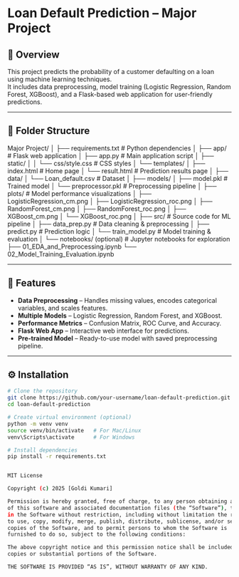 
# Loan Default Prediction – Major Project

## 📌 Overview
This project predicts the probability of a customer defaulting on a loan using machine learning techniques.  
It includes data preprocessing, model training (Logistic Regression, Random Forest, XGBoost), and a Flask-based web application for user-friendly predictions.

---

## 📂 Folder Structure
Major Project/
│
├── requirements.txt # Python dependencies
│
├── app/ # Flask web application
│ ├── app.py # Main application script
│ ├── static/
│ │ └── css/style.css # CSS styles
│ └── templates/
│ ├── index.html # Home page
│ └── result.html # Prediction results page
│
├── data/
│ └── Loan_default.csv # Dataset
│
├── models/
│ ├── model.pkl # Trained model
│ └── preprocessor.pkl # Preprocessing pipeline
│
├── plots/ # Model performance visualizations
│ ├── LogisticRegression_cm.png
│ ├── LogisticRegression_roc.png
│ ├── RandomForest_cm.png
│ ├── RandomForest_roc.png
│ ├── XGBoost_cm.png
│ └── XGBoost_roc.png
│
├── src/ # Source code for ML pipeline
│ ├── data_prep.py # Data cleaning & preprocessing
│ ├── predict.py # Prediction logic
│ └── train_model.py # Model training & evaluation
│
└── notebooks/ (optional) # Jupyter notebooks for exploration
├── 01_EDA_and_Preprocessing.ipynb
└── 02_Model_Training_Evaluation.ipynb


---

## 🚀 Features
- **Data Preprocessing** – Handles missing values, encodes categorical variables, and scales features.
- **Multiple Models** – Logistic Regression, Random Forest, and XGBoost.
- **Performance Metrics** – Confusion Matrix, ROC Curve, and Accuracy.
- **Flask Web App** – Interactive web interface for predictions.
- **Pre-trained Model** – Ready-to-use model with saved preprocessing pipeline.

---

## ⚙️ Installation
```bash
# Clone the repository
git clone https://github.com/your-username/loan-default-prediction.git
cd loan-default-prediction

# Create virtual environment (optional)
python -m venv venv
source venv/bin/activate   # For Mac/Linux
venv\Scripts\activate      # For Windows

# Install dependencies
pip install -r requirements.txt


MIT License

Copyright (c) 2025 [Goldi Kumari]

Permission is hereby granted, free of charge, to any person obtaining a copy
of this software and associated documentation files (the “Software”), to deal
in the Software without restriction, including without limitation the rights
to use, copy, modify, merge, publish, distribute, sublicense, and/or sell
copies of the Software, and to permit persons to whom the Software is
furnished to do so, subject to the following conditions:

The above copyright notice and this permission notice shall be included in all
copies or substantial portions of the Software.

THE SOFTWARE IS PROVIDED “AS IS”, WITHOUT WARRANTY OF ANY KIND.
